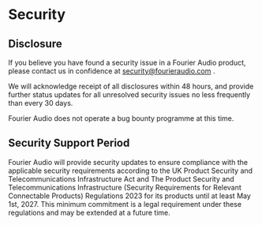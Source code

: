 # Security

## Disclosure

If you believe you have found a security issue in a Fourier Audio product, please contact us in
confidence at security@fourieraudio.com .

We will acknowledge receipt of all disclosures within 48 hours, and provide further status updates
for all unresolved security issues no less frequently than every 30 days.

Fourier Audio does not operate a bug bounty programme at this time.

## Security Support Period

Fourier Audio will provide security updates to ensure compliance with the applicable security
requirements according to the UK Product Security and Telecommunications Infrastructure Act and The
Product Security and Telecommunications Infrastructure (Security Requirements for Relevant
Connectable Products) Regulations 2023 for its products until at least May 1st, 2027. This minimum
commitment is a legal requirement under these regulations and may be extended at a future time.
